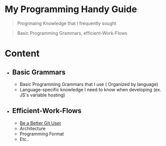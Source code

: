 # My Programming Handy Guide

> Progrmaing Knowledge that I frequently sought

> Basic Programming Grammars, efficient-Work-Flows


# Content
- ## Basic Grammars
    - Basic Programming Grammars that I use (
Organized by language)
    - Language-specific knowledge I need to know when developing
    (ex. JS's variable hosting)

- ## Efficient-Work-Flows
    - [Be a Better Git User](./Efficient-Worl-Flows/Be%20a%20Better%20Git%20User/Description.md)
    - Architecture
    - Programming Format
    - Etc..





